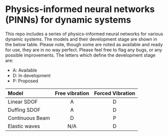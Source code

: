# Physics-informed neural networks (PINNs) for dynamic systems

This repo includes a series of physics-informed neural networks for various dynamic systems. The models and their development stage are shown in the below table. Please note, though some are noted as available and ready for use, they are in no way perfect. Please feel free to flag any bugs, or any possible improvements. The letters which define the development stage are:
 - A: Available
 - D: In development
 - P: Proposed


| Model             | Free vibration    | Forced Vibration  |
| :----             | :------------:    | :--------------:  |
| Linear SDOF       | A                 | D                 |
| Duffing SDOF      | A                 | D                 |
| Continuous Beam   | D                 | P                 |
| Elastic waves     | N/A               | D                 |
